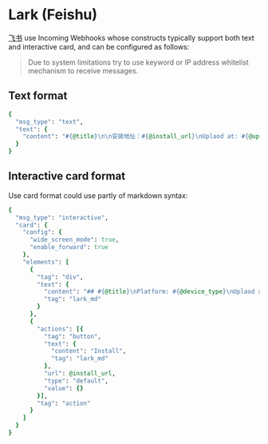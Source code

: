 # Lark (Feishu)

[飞书](https://open.feishu.cn/document/ukTMukTMukTM/ucTM5YjL3ETO24yNxkjN) use Incoming Webhooks whose constructs
typically support both text and interactive card, and can be configured as follows:

> Due to system limitations try to use keyword or IP address whitelist mechanism to receive messages.

## Text format

```ruby
{
  "msg_type": "text",
  "text": {
    "content": "#{@title}\n\n安装地址：#{@install_url}\nUplaod at: #{@uploaded_at}"
  }
}
```

## Interactive card format

Use card format could use partly of markdown syntax:

```ruby
{
  "msg_type": "interactive",
  "card": {
    "config": {
      "wide_screen_mode": true,
      "enable_forward": true
    },
    "elements": [
      {
        "tag": "div",
        "text": {
          "content": "## #{@title}\nPlatform: #{@device_type}\nUplaod at: #{@uploaded_at}\nInstall QRcode:\n![qrcode](#{@qrcode_url})",
          "tag": "lark_md"
        }
      },
      {
        "actions": [{
          "tag": "button",
          "text": {
            "content": "Install",
            "tag": "lark_md"
          },
          "url": @install_url,
          "type": "default",
          "value": {}
        }],
        "tag": "action"
      }
    ]
  }
}
```
